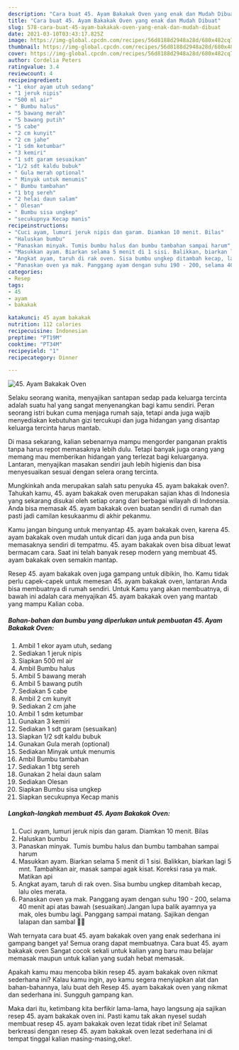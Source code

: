```yaml
---
description: "Cara buat 45. Ayam Bakakak Oven yang enak dan Mudah Dibuat"
title: "Cara buat 45. Ayam Bakakak Oven yang enak dan Mudah Dibuat"
slug: 578-cara-buat-45-ayam-bakakak-oven-yang-enak-dan-mudah-dibuat
date: 2021-03-10T03:43:17.825Z
image: https://img-global.cpcdn.com/recipes/56d8188d2948a28d/680x482cq70/45-ayam-bakakak-oven-foto-resep-utama.jpg
thumbnail: https://img-global.cpcdn.com/recipes/56d8188d2948a28d/680x482cq70/45-ayam-bakakak-oven-foto-resep-utama.jpg
cover: https://img-global.cpcdn.com/recipes/56d8188d2948a28d/680x482cq70/45-ayam-bakakak-oven-foto-resep-utama.jpg
author: Cordelia Peters
ratingvalue: 3.4
reviewcount: 4
recipeingredient:
- "1 ekor ayam utuh sedang"
- "1 jeruk nipis"
- "500 ml air"
- " Bumbu halus"
- "5 bawang merah"
- "5 bawang putih"
- "5 cabe"
- "2 cm kunyit"
- "2 cm jahe"
- "1 sdm ketumbar"
- "3 kemiri"
- "1 sdt garam sesuaikan"
- "1/2 sdt kaldu bubuk"
- " Gula merah optional"
- " Minyak untuk menumis"
- " Bumbu tambahan"
- "1 btg sereh"
- "2 helai daun salam"
- " Olesan"
- " Bumbu sisa ungkep"
- "secukupnya Kecap manis"
recipeinstructions:
- "Cuci ayam, lumuri jeruk nipis dan garam. Diamkan 10 menit. Bilas"
- "Haluskan bumbu"
- "Panaskan minyak. Tumis bumbu halus dan bumbu tambahan sampai harum"
- "Masukkan ayam. Biarkan selama 5 menit di 1 sisi. Balikkan, biarkan lagi 5 mnt. Tambahkan air, masak sampai agak kisat. Koreksi rasa ya mak. Matikan api"
- "Angkat ayam, taruh di rak oven. Sisa bumbu ungkep ditambah kecap, lalu oles merata."
- "Panaskan oven ya mak. Panggang ayam dengan suhu 190 - 200, selama 40 menit api atas bawah (sesuaikan).Jangan lupa balik ayamnya ya mak, oles bumbu lagi. Panggang sampai matang. Sajikan dengan lalapan dan sambal 🤗😍"
categories:
- Resep
tags:
- 45
- ayam
- bakakak

katakunci: 45 ayam bakakak 
nutrition: 112 calories
recipecuisine: Indonesian
preptime: "PT19M"
cooktime: "PT34M"
recipeyield: "1"
recipecategory: Dinner

---
```



![45. Ayam Bakakak Oven](https://img-global.cpcdn.com/recipes/56d8188d2948a28d/680x482cq70/45-ayam-bakakak-oven-foto-resep-utama.jpg)

Selaku seorang wanita, menyajikan santapan sedap pada keluarga tercinta adalah suatu hal yang sangat menyenangkan bagi kamu sendiri. Peran seorang istri bukan cuma menjaga rumah saja, tetapi anda juga wajib menyediakan kebutuhan gizi tercukupi dan juga hidangan yang disantap keluarga tercinta harus mantab.

Di masa  sekarang, kalian sebenarnya mampu mengorder panganan praktis tanpa harus repot memasaknya lebih dulu. Tetapi banyak juga orang yang memang mau memberikan hidangan yang terlezat bagi keluarganya. Lantaran, menyajikan masakan sendiri jauh lebih higienis dan bisa menyesuaikan sesuai dengan selera orang tercinta. 



Mungkinkah anda merupakan salah satu penyuka 45. ayam bakakak oven?. Tahukah kamu, 45. ayam bakakak oven merupakan sajian khas di Indonesia yang sekarang disukai oleh setiap orang dari berbagai wilayah di Indonesia. Anda bisa memasak 45. ayam bakakak oven buatan sendiri di rumah dan pasti jadi camilan kesukaanmu di akhir pekanmu.

Kamu jangan bingung untuk menyantap 45. ayam bakakak oven, karena 45. ayam bakakak oven mudah untuk dicari dan juga anda pun bisa memasaknya sendiri di tempatmu. 45. ayam bakakak oven bisa dibuat lewat bermacam cara. Saat ini telah banyak resep modern yang membuat 45. ayam bakakak oven semakin mantap.

Resep 45. ayam bakakak oven juga gampang untuk dibikin, lho. Kamu tidak perlu capek-capek untuk memesan 45. ayam bakakak oven, lantaran Anda bisa membuatnya di rumah sendiri. Untuk Kamu yang akan membuatnya, di bawah ini adalah cara menyajikan 45. ayam bakakak oven yang mantab yang mampu Kalian coba.

<!--inarticleads1-->

##### Bahan-bahan dan bumbu yang diperlukan untuk pembuatan 45. Ayam Bakakak Oven:

1. Ambil 1 ekor ayam utuh, sedang
1. Sediakan 1 jeruk nipis
1. Siapkan 500 ml air
1. Ambil  Bumbu halus
1. Ambil 5 bawang merah
1. Ambil 5 bawang putih
1. Sediakan 5 cabe
1. Ambil 2 cm kunyit
1. Sediakan 2 cm jahe
1. Ambil 1 sdm ketumbar
1. Gunakan 3 kemiri
1. Sediakan 1 sdt garam (sesuaikan)
1. Siapkan 1/2 sdt kaldu bubuk
1. Gunakan  Gula merah (optional)
1. Sediakan  Minyak untuk menumis
1. Ambil  Bumbu tambahan
1. Sediakan 1 btg sereh
1. Gunakan 2 helai daun salam
1. Sediakan  Olesan
1. Siapkan  Bumbu sisa ungkep
1. Siapkan secukupnya Kecap manis




<!--inarticleads2-->

##### Langkah-langkah membuat 45. Ayam Bakakak Oven:

1. Cuci ayam, lumuri jeruk nipis dan garam. Diamkan 10 menit. Bilas
1. Haluskan bumbu
1. Panaskan minyak. Tumis bumbu halus dan bumbu tambahan sampai harum
1. Masukkan ayam. Biarkan selama 5 menit di 1 sisi. Balikkan, biarkan lagi 5 mnt. Tambahkan air, masak sampai agak kisat. Koreksi rasa ya mak. Matikan api
1. Angkat ayam, taruh di rak oven. Sisa bumbu ungkep ditambah kecap, lalu oles merata.
1. Panaskan oven ya mak. Panggang ayam dengan suhu 190 - 200, selama 40 menit api atas bawah (sesuaikan).Jangan lupa balik ayamnya ya mak, oles bumbu lagi. Panggang sampai matang. Sajikan dengan lalapan dan sambal 🤗😍




Wah ternyata cara buat 45. ayam bakakak oven yang enak sederhana ini gampang banget ya! Semua orang dapat membuatnya. Cara buat 45. ayam bakakak oven Sangat cocok sekali untuk kalian yang baru mau belajar memasak maupun untuk kalian yang sudah hebat memasak.

Apakah kamu mau mencoba bikin resep 45. ayam bakakak oven nikmat sederhana ini? Kalau kamu ingin, ayo kamu segera menyiapkan alat dan bahan-bahannya, lalu buat deh Resep 45. ayam bakakak oven yang nikmat dan sederhana ini. Sungguh gampang kan. 

Maka dari itu, ketimbang kita berfikir lama-lama, hayo langsung aja sajikan resep 45. ayam bakakak oven ini. Pasti kamu tak akan nyesel sudah membuat resep 45. ayam bakakak oven lezat tidak ribet ini! Selamat berkreasi dengan resep 45. ayam bakakak oven lezat sederhana ini di tempat tinggal kalian masing-masing,oke!.

